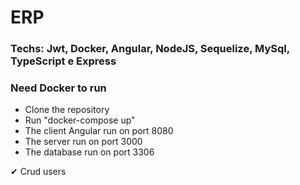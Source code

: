 # ERP

### Techs: Jwt, Docker, Angular, NodeJS, Sequelize, MySql, TypeScript e Express

### Need Docker to run

- Clone the repository
- Run "docker-compose up"
- The client Angular run on port 8080
- The server run on port 3000
- The database run on port 3306

✔ Crud users


